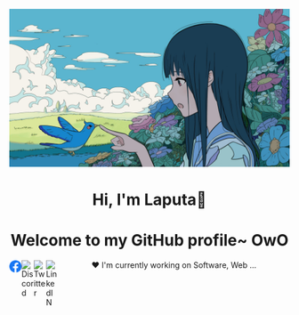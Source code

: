 
<p align="center">
  <a ><img src="banner.jpg" alt="Laputa Banner"></a>
</p>

<h1 align="center">Hi, I'm <a >Laputa</a>👋</h1>
<h1 align="center">Welcome to my GitHub profile~ OwO</h1>

<a href="https://www.facebook.com/">
  <img align="left" alt="Instagram" width="22px" src="/img/Facebook_logo.svg" />
</a>
<a href="https://discord.com/">
  <img align="left" alt="Discord" width="22px" src="https://raw.githubusercontent.com/peterthehan/peterthehan/master/assets/discord.svg" />
</a>
<a href="https://twitter.com/">
  <img align="left" alt="Twitter" width="22px" src="https://raw.githubusercontent.com/peterthehan/peterthehan/master/assets/twitter.svg" />
</a>
<a href="https://www.linkedin.com/">
  <img align="left" alt="LinkedIN" width="22px" src="https://raw.githubusercontent.com/peterthehan/peterthehan/master/assets/linkedin.svg" />
</a>

<p align="center">❤ I'm currently working on Software, Web ...</p>


